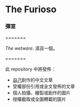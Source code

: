 <h1>The Furioso</h1>
<h3>彈室</h3>

=======

*The wetware*.
濕貨一個。

=======

此 repository 中將發佈：

* [自己](http://bye.im/wkd/)創作的中文文章
* 受權部份引用或全文發佈的文章
* 個人拍攝、繪製或創作的圖片
* 授權截取或全圖轉載的圖片
